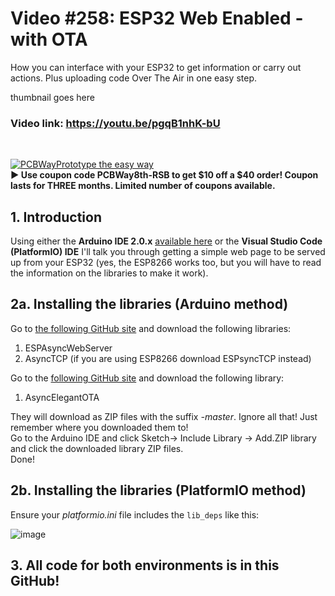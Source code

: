 # Video #258: ESP32 Web Enabled - with OTA
How you can interface with your ESP32 to get information or carry out actions. Plus uploading code Over The Air in one easy step.

thumbnail goes here
### Video link: https://youtu.be/pgqB1nhK-bU  
<br>  

[![PCBWayPrototype the easy way](https://user-images.githubusercontent.com/20911308/185422574-52a4e7db-c680-4dd2-87be-1f1dd1db6a65.gif "PCBWay - up to 20% Discount on 4 & 6-layer PCBs")](https://pcbway.com/)  
**► Use coupon code **PCBWay8th-RSB** to get $10 off a $40 order! Coupon lasts for THREE months. Limited number of coupons available.**


## 1. Introduction
Using either the **Arduino IDE 2.0.x** [available here](https://bit.ly/Arduino2v0_IDE) or the **Visual Studio Code (PlatformIO) IDE** I'll talk you through getting a simple web page to be served up from your ESP32 (yes, the ESP8266 works too, but you will have to read the information on the libraries to make it work).

## 2a. Installing the libraries (Arduino method)
Go to [the following GitHub site](https://github.com/me-no-dev) and download the following libraries:

1. ESPAsyncWebServer
2. AsyncTCP (if you are using ESP8266 download ESPsyncTCP instead)

Go to the [following GitHub site](https://github.com/ayushsharma82/AsyncElegantOTA) and download the following library:

1. AsyncElegantOTA

They will download as ZIP files with the suffix _-master_. Ignore all that! Just remember where you downloaded them to!   
Go to the Arduino IDE and click Sketch-> Include Library -> Add.ZIP library and click the downloaded library ZIP files.  
Done!  

## 2b. Installing the libraries (PlatformIO method)
Ensure your _platformio.ini_ file includes the ```lib_deps``` like this:  

![image](https://user-images.githubusercontent.com/20911308/213924408-f8dec861-7d99-42ab-a9a3-7adfa296eb5b.png)  

## 3. All code for both environments is in this GitHub!

